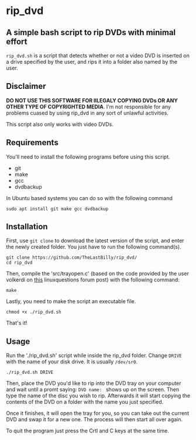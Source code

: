 # rip_dvd
## A simple bash script to rip DVDs with minimal effort

`rip_dvd.sh` is a script that detects whether or not a video DVD  is inserted 
on a drive specified by the user, and rips it into a folder also named by the user. 

## Disclaimer
**DO NOT USE THIS SOFTWARE FOR IILEGALY COPYING DVDs OR ANY OTHER TYPE OF COPYRIGHTED MEDIA**. I'm not
responsible for any problems cuased by using rip_dvd in any sort of unlawful activities.

This script also only works with video DVDs.

## Requirements
You'll need to install the following programs before using this script.

* git
* make
* gcc
* dvdbackup

In Ubuntu based systems you can do so with the following command

```
sudo apt install git make gcc dvdbackup
```

## Installation
First, use `git clone` to download the latest version of the script, and enter the newly created folder.
You just have to run the following command(s).

```
git clone https://github.com/TheLastBilly/rip_dvd/
cd rip_dvd
```

Then, compile the 'src/trayopen.c' (based on the code provided by the user volkerdi on [this](https://www.linuxquestions.org/questions/slackware-14/detect-cd-tray-status-4175450610/) linuxquestions
forum post) with the following command:

```
make
```

Lastly, you need to make the script an executable file.
```
chmod +x ./rip_dvd.sh
```

That's it!

## Usage
Run the './rip_dvd.sh' script while inside the rip_dvd folder. Change `DRIVE` with the name of your disk
drive. It is usually `/dev/sr0`.

```
./rip_dvd.sh DRIVE
```

Then, place the DVD you'd like to rip into the DVD tray on your computer and wait until a promt saying:
`DVD name: ` shows up on the screen. Then type the name of the disc you wish to rip. Afterwards it will
start copying the contents of the DVD on a folder with the name you just specified.

Once it finishes, it will open the tray for you, so you can take out the current DVD and swap it for a
new one. The process will then start all over again.

To quit the program just press the Crtl and C keys at the same time.
